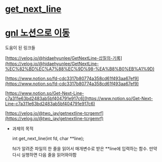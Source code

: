 # [get_next_line](https://www.notion.so/gnl-8a314eb8e1354c7fbfbd72252ef447cb)
# [gnl 노션으로 이동](https://www.notion.so/gnl-8a314eb8e1354c7fbfbd72252ef447cb)

도움이 된 링크들

[https://velog.io/@hidaehyunlee/GetNextLine-삽질의-기록](https://velog.io/@hidaehyunlee/GetNextLine-%EC%82%BD%EC%A7%88%EC%9D%98-%EA%B8%B0%EB%A1%9D)

[https://www.notion.so/fd-cdc3317b80774a358cd61f493aa67ef9](https://www.notion.so/fd-cdc3317b80774a358cd61f493aa67ef9)

[https://www.notion.so/Get-Next-Line-c7a311e63bd2483ab5bf404791e917c6](https://www.notion.so/Get-Next-Line-c7a311e63bd2483ab5bf404791e917c6)

[https://velog.io/@two_jay/getnextline-tcrgemrf](https://velog.io/@two_jay/getnextline-tcrgemrf)

- 과제의 목적

    int get_next_line(int fd, char **line);

    fd가 알려준 파일의 한 줄을 읽어서 매개변수로 받은 **line에 입력하는 함수. 만약 다시 실행하면 다음 줄을 읽어와야함
